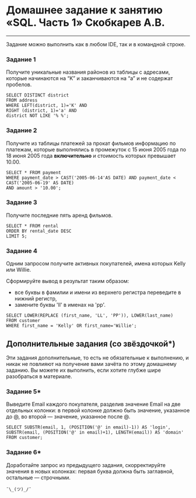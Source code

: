 # Домашнее задание к занятию «SQL. Часть 1» Скобкарев А.В.


---

Задание можно выполнить как в любом IDE, так и в командной строке.

### Задание 1

Получите уникальные названия районов из таблицы с адресами, которые начинаются на “K” и заканчиваются на “a” и не содержат пробелов.
```
SELECT DISTINCT district
FROM address
WHERE LEFT(district, 1)='K' AND 
RIGHT (district, 1)='a' AND 
district NOT LIKE '% %';
```

### Задание 2

Получите из таблицы платежей за прокат фильмов информацию по платежам, которые выполнялись в промежуток с 15 июня 2005 года по 18 июня 2005 года **включительно** и стоимость которых превышает 10.00.
```
SELECT * FROM payment
WHERE payment_date > CAST('2005-06-14'AS DATE) AND payment_date < CAST('2005-06-19' AS DATE) 
AND amount > '10.00';
```
### Задание 3

Получите последние пять аренд фильмов.
```
SELECT * FROM rental
ORDER BY rental_date DESC
LIMIT 5;
```
### Задание 4

Одним запросом получите активных покупателей, имена которых Kelly или Willie. 

Сформируйте вывод в результат таким образом:
- все буквы в фамилии и имени из верхнего регистра переведите в нижний регистр,
- замените буквы 'll' в именах на 'pp'.
```
SELECT LOWER(REPLACE (first_name, 'LL', 'PP')), LOWER(last_name)
FROM customer
WHERE first_name = 'Kelly' OR first_name='Willie';
```
## Дополнительные задания (со звёздочкой*)
Эти задания дополнительные, то есть не обязательные к выполнению, и никак не повлияют на получение вами зачёта по этому домашнему заданию. Вы можете их выполнить, если хотите глубже шире разобраться в материале.

### Задание 5*

Выведите Email каждого покупателя, разделив значение Email на две отдельных колонки: в первой колонке должно быть значение, указанное до @, во второй — значение, указанное после @.
```
SELECT SUBSTR(email, 1, (POSITION('@' in email)-1)) AS 'login', 
SUBSTR(email, (POSITION('@' in email)+1), LENGTH(email)) AS 'domain' 
FROM customer;
```
### Задание 6*

Доработайте запрос из предыдущего задания, скорректируйте значения в новых колонках: первая буква должна быть заглавной, остальные — строчными.
```
¯\_(ツ)_/¯
```
